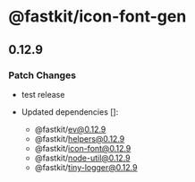 # @fastkit/icon-font-gen

## 0.12.9

### Patch Changes

- test release

- Updated dependencies []:
  - @fastkit/ev@0.12.9
  - @fastkit/helpers@0.12.9
  - @fastkit/icon-font@0.12.9
  - @fastkit/node-util@0.12.9
  - @fastkit/tiny-logger@0.12.9
